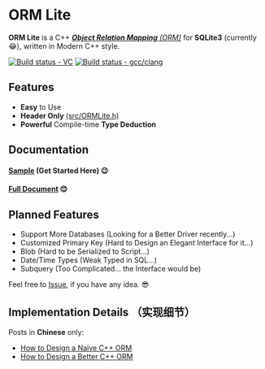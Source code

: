 ﻿# ORM Lite

**ORM Lite** is a C++ [_**Object Relation Mapping** (ORM)_](https://en.wikipedia.org/wiki/Object-relational_mapping)
for **SQLite3** (currently 😂),
written in Modern C++ style.

[![Build status - VC](https://ci.appveyor.com/api/projects/status/github/BOT-Man-JL/ORM-Lite?svg=true&branch=master)](https://ci.appveyor.com/project/BOT-Man-JL/ORM-Lite)
[![Build status - gcc/clang](https://travis-ci.org/BOT-Man-JL/ORM-Lite.svg?branch=master)](https://travis-ci.org/BOT-Man-JL/ORM-Lite)

## Features

- **Easy** to Use
- **Header Only** [(src/ORMLite.h)](src/ORMLite.h)
- **Powerful** Compile-time **Type Deduction**

## Documentation

#### [Sample](docs/Get-Started.md) (Get Started Here) 😉

#### [Full Document](docs/ORM-Lite.md) 😊

## Planned Features

- Support More Databases (Looking for a Better Driver recently...)
- Customized Primary Key (Hard to Design an Elegant Interface for it...)
- Blob (Hard to be Serialized to Script...)
- Date/Time Types (Weak Typed in SQL...)
- Subquery (Too Complicated... the Interface would be)

Feel free to [Issue](https://github.com/BOT-Man-JL/ORM-Lite/issues/new),
if you have any idea. 😎

## Implementation Details （实现细节）

Posts in **Chinese** only:

- [How to Design a Naive C++ ORM](https://BOT-Man-JL.github.io/articles/#2016/How-to-Design-a-Naive-Cpp-ORM)
- [How to Design a Better C++ ORM](https://BOT-Man-JL.github.io/articles/#2016/How-to-Design-a-Better-Cpp-ORM)